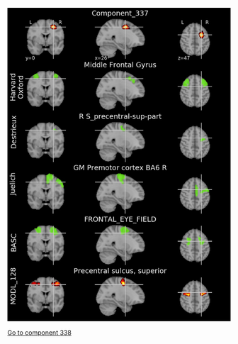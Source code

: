 


![337](preliminary/337.jpg "Component 337")

[Go to component 338](https://parietal-inria.github.io/MODL_atlas/1024/338 "Component 338")